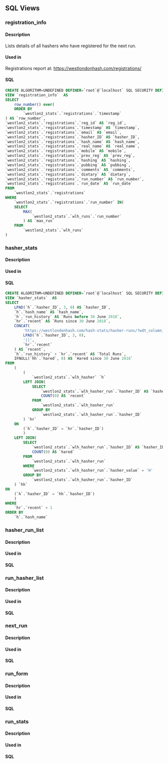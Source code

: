 


## SQL Views

### registration_info
#### Description
Lists details of all hashers who have registered for the next run.

#### Used in
Registrations report at:
https://westlondonhash.com/registrations/

#### SQL
```SQL
CREATE ALGORITHM=UNDEFINED DEFINER=`root`@`localhost` SQL SECURITY DEFINER 
VIEW `registration_info`  AS  
SELECT
    row_number() over(
    ORDER BY
        `westlon2_stats`.`registrations`.`timestamp`
) AS `row_number`,
`westlon2_stats`.`registrations`.`reg_id` AS `reg_id`,
`westlon2_stats`.`registrations`.`timestamp` AS `timestamp`,
`westlon2_stats`.`registrations`.`email` AS `email`,
`westlon2_stats`.`registrations`.`hasher_ID` AS `hasher_ID`,
`westlon2_stats`.`registrations`.`hash_name` AS `hash_name`,
`westlon2_stats`.`registrations`.`real_name` AS `real_name`,
`westlon2_stats`.`registrations`.`mobile` AS `mobile`,
`westlon2_stats`.`registrations`.`prev_reg` AS `prev_reg`,
`westlon2_stats`.`registrations`.`hashing` AS `hashing`,
`westlon2_stats`.`registrations`.`pubbing` AS `pubbing`,
`westlon2_stats`.`registrations`.`comments` AS `comments`,
`westlon2_stats`.`registrations`.`dietary` AS `dietary`,
`westlon2_stats`.`registrations`.`run_number` AS `run_number`,
`westlon2_stats`.`registrations`.`run_date` AS `run_date`
FROM
    `westlon2_stats`.`registrations`
WHERE
    `westlon2_stats`.`registrations`.`run_number` IN(
    SELECT
        MAX(
            `westlon2_stats`.`wlh_runs`.`run_number`
        ) AS `max_run`
    FROM
        `westlon2_stats`.`wlh_runs`
)
```

### hasher_stats
#### Description


#### Used in

#### SQL
```SQL
CREATE ALGORITHM=UNDEFINED DEFINER=`root`@`localhost` SQL SECURITY DEFINER 
VIEW `hasher_stats`  AS 
SELECT
    LPAD(`h`.`hasher_ID`, 3, 0) AS `hasher_ID`,
    `h`.`hash_name` AS `hash_name`,
    `h`.`run_history` AS `Runs before 30 June 2018`,
    `hr`.`recent` AS `Runs since 30 June 2018`,
    CONCAT(
        'https://westlondonhash.com/hash-stats/hasher-runs/?wdt_column_filter[hasher_ID]=',
        LPAD(`h`.`hasher_ID`, 3, 0),
        '||',
        `hr`.`recent`
    ) AS `recent`,
    `h`.`run_history` + `hr`.`recent` AS `Total Runs`,
    IFNULL(`hh`.`hared`, 0) AS `Hared since 30 June 2018`
FROM
    (
        (
            `westlon2_stats`.`wlh_hasher` `h`
        LEFT JOIN(
            SELECT
                `westlon2_stats`.`wlh_hasher_run`.`hasher_ID` AS `hasher_ID`,
                COUNT(0) AS `recent`
            FROM
                `westlon2_stats`.`wlh_hasher_run`
            GROUP BY
                `westlon2_stats`.`wlh_hasher_run`.`hasher_ID`
        ) `hr`
    ON
        (`h`.`hasher_ID` = `hr`.`hasher_ID`)
        )
    LEFT JOIN(
        SELECT
            `westlon2_stats`.`wlh_hasher_run`.`hasher_ID` AS `hasher_ID`,
            COUNT(0) AS `hared`
        FROM
            `westlon2_stats`.`wlh_hasher_run`
        WHERE
            `westlon2_stats`.`wlh_hasher_run`.`hasher_value` = 'H'
        GROUP BY
            `westlon2_stats`.`wlh_hasher_run`.`hasher_ID`
    ) `hh`
ON
    (`h`.`hasher_ID` = `hh`.`hasher_ID`)
    )
WHERE
    `hr`.`recent` > 1
ORDER BY
    `h`.`hash_name`
```
### hasher_run_list
#### Description

#### Used in

#### SQL

### run_hasher_list
#### Description

#### Used in

#### SQL
### next_run
#### Description

#### Used in

#### SQL
### run_form
#### Description

#### Used in

#### SQL
### run_stats
#### Description

#### Used in

#### SQL

<!--stackedit_data:
eyJoaXN0b3J5IjpbLTQxODQwNzA0NiwtMjM2NjU5NjEsMTI3MD
Q5NDE1MV19
-->